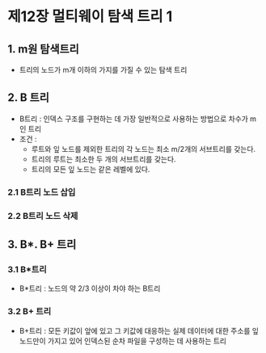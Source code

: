 # 제12장 멀티웨이 탐색 트리 1

## 1. m원 탐색트리

* 트리의 노드가 m개 이하의 가지를 가질 수 있는 탐색 트리

## 2. B 트리
* B트리 : 인덱스 구조를 구현하는 데 가장 일반적으로 사용하는 방법으로 차수가 m인 트리
* 조건 :
  * 루트와 잎 노드를 제외한 트리의 각 노드는 최소 m/2개의 서브트리를 갖는다.
  * 트리의 루트는 최소한 두 개의 서브트리를 갖는다.
  * 트리의 모든 잎 노드는 같은 레벨에 있다.

### 2.1 B트리 노드 삽입

### 2.2 B트리 노드 삭제 

## 3. B*. B+ 트리

### 3.1 B*트리

* B*트리 : 노드의 약 2/3 이상이 차야 하는 B트리

### 3.2 B+ 트리
* B+트리 : 모든 키값이 앞에 있고 그 키값에 대응하는 실제 데이터에 대한 주소를 잎노드만이 가지고 있어 인덱스된 순차 파일을 구성하는 데 사용하는 트리


